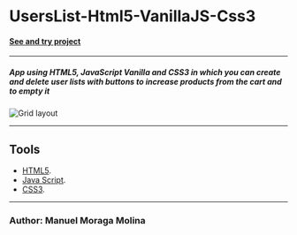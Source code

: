 ﻿# UsersList-Html5-VanillaJS-Css3

#### [See and try project](https://lista-de-usuarios-js-class-bootstrap.netlify.app/)

***
 ##### App using HTML5, JavaScript Vanilla and CSS3 in which you can create and delete user lists with buttons to increase products from the cart and to empty it  

![Grid layout](table.gif)


***

## Tools
* [HTML5](https://developer.mozilla.org/en-US/docs/Web/Guide/HTML/HTML5).
* [Java Script](https://developer.mozilla.org/en-US/docs/Web/JavaScript).
* [CSS3](https://desarrolloweb.com/manuales/css3.html).
***

### Author: Manuel Moraga Molina
